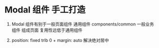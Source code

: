 # Modal 组件 手工打造

1. Modal 组件有别于一般页面组件
通用组件 components/common
一般业务组件 组成页面 复用性远低于通用组件

2. position: fixed trlb 0 + margin: auto 解决绝对居中